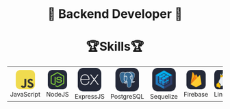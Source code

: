 <h1 align="center">🥇 Backend Developer 🥇</h1> 
<h1 align="center"> 🏆Skills🏆 </h1>
<table align="center">
  <tr>
<!--     <td align="center" width="90">
      <img src="https://github.com/tandpfun/skill-icons/blob/main/icons/HTML.svg" alt="icon" width="55" height="55" />
      <br>HTML5
    </td> -->
<!--     <td align="center" width="90">
      <img src="https://github.com/tandpfun/skill-icons/blob/main/icons/CSS.svg" width="45" height="45" alt="" />
      <br>CSS3
    </td> -->
    <td align="center" width="90">
      <img src="https://github.com/tandpfun/skill-icons/blob/main/icons/JavaScript.svg" width="45" height="45" alt="JavaScript" />
      <br>JavaScript
    </td>
    <td align="center" width="90">
      <img src="https://github.com/tandpfun/skill-icons/blob/main/icons/NodeJS-Dark.svg" width="45" height="45" alt="NodeJS" />
      <br>NodeJS
    </td>
    <td align="center" width="90">
      <img src="https://github.com/tandpfun/skill-icons/blob/main/icons/ExpressJS-Dark.svg" alt="icon" width="55" height="55" />
      <br>ExpressJS
    </td>
    <td align="center" width="90">
      <img src="https://github.com/tandpfun/skill-icons/blob/main/icons/PostgreSQL-Dark.svg" alt="icon" width="55" height="55" />
      <br>PostgreSQL
    </td>
    <td align="center" width="90">
      <img src="https://github.com/tandpfun/skill-icons/blob/main/icons/Sequelize-Dark.svg" alt="icon" width="55" height="55" />
      <br>Sequelize
    </td>
    <td align="center" width="90">
      <img src="https://github.com/tandpfun/skill-icons/blob/main/icons/Firebase-Dark.svg" width="45" height="45" alt="php" />
      <br>Firebase
    </td>
    <td align="center" width="90">
      <img src="https://github.com/tandpfun/skill-icons/blob/main/icons/Linux-Dark.svg" width="45" height="45" alt="Linux" />
      <br>Linux
    </td>
    <td align="center" width="90">
      <img src="https://github.com/tandpfun/skill-icons/blob/main/icons/Docker.svg" width="45" height="45" alt="Docker" />
      <br>Docker
    </td>
    <td align="center" width="90">
      <img src="https://github.com/tandpfun/skill-icons/blob/main/icons/AWS-Dark.svg" width="45" height="45" alt="AWS" />
      <br>AWS
    </td>
  </tr>
</table>

